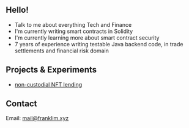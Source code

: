 ## Hello!
- Talk to me about everything Tech and Finance
- I'm currently writing smart contracts in Solidity
- I'm currently learning more about smart contract security
- 7 years of experience writing testable Java backend code, in trade settlements and financial risk domain

## Projects & Experiments
- [non-custodial NFT lending](https://github.com/flaskr/nft-lend-v2)

## Contact
Email: mail@franklim.xyz
